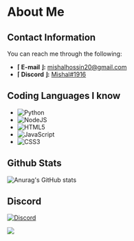 # About Me

## Contact Information
You can reach me through the following:
- **⌈ E-mail ⌋:** mishalhossin20@gmail.com
- **⌈ Discord ⌋:** [Mishal#1916](https://discord.com/users/1025245410224263258)

## Coding Languages I know
- ![Python](https://img.shields.io/badge/python-3670A0?style=for-the-badge&logo=python&logoColor=ffdd54)
- ![NodeJS](https://img.shields.io/badge/node.js-6DA55F?style=for-the-badge&logo=node.js&logoColor=white)
- ![HTML5](https://img.shields.io/badge/html5-%23E34F26.svg?style=for-the-badge&logo=html5&logoColor=white)
- ![JavaScript](https://img.shields.io/badge/javascript-%23323330.svg?style=for-the-badge&logo=javascript&logoColor=%23F7DF1E)
- ![CSS3](https://img.shields.io/badge/css3-%231572B6.svg?style=for-the-badge&logo=css3&logoColor=white)

## Github Stats
![Anurag's GitHub stats](https://github-readme-stats.vercel.app/api?username=mishalhossin&show_icons=true&theme=transparent)

## Discord
[![Discord](https://lanyard.cnrad.dev/api/1025245410224263258?theme=dark&bg=151c26&borderRadius=5px&animated=true&idleMessage=15%20year%20old%20solo%20dev)](https://discord.com/users/1025245410224263258)

![](https://komarev.com/ghpvc/?username=mishalhossin&style=for-the-badge)

